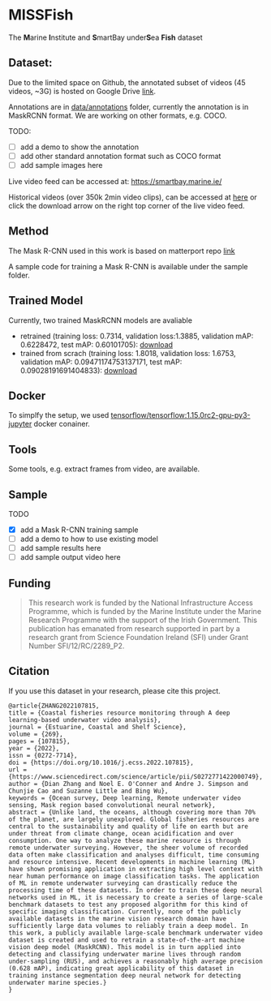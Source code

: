 # MISSFish
The <b>M</b>arine <b>I</b>nstitute and <b>S</b>martBay under<b>S</b>ea  <b>Fish</b> dataset


## Dataset:
Due to the limited space on Github, the annotated subset of videos (45 videos, ~3G) is hosted on Google Drive [link](https://drive.google.com/file/d/1SnWTu-3tgarfKXuq4vHjcjJZvHDUfi78/view?usp=sharing).
 
Annotations are in [data/annotations](data/annotations) folder, currently the annotation is in MaskRCNN format. We are working on other formats, e.g. COCO.

TODO:
- [ ] add a demo to show the annotation 
- [ ] add other standard annotation format such as COCO format
- [ ] add sample images here

Live video feed can be accessed at: https://smartbay.marine.ie/

Historical videos (over 350k 2min video clips), can be accessed at [here](https://smartbay.marine.ie/data/video/aja-helo-1H000314/) or click the download arrow on the right top corner of the live video feed.

## Method

The Mask R-CNN used in this work is based on matterport repo [link](https://github.com/matterport/Mask_RCNN)

A sample code for training a Mask R-CNN is available under the sample folder. 
 
## Trained Model
Currently, two trained MaskRCNN models are avaliable 
- retrained (training loss: 0.7314, validation loss:1.3885, validation mAP: 0.6228472, test mAP: 0.60101705): 
[download](https://drive.google.com/file/d/17O1r7u1WMn2aAWlgSTv8-7-FgOYF0W2S/view?usp=sharing)
- trained from scrach (training loss: 1.8018, validation loss: 1.6753, validation mAP: 0.09471174753137171, test mAP: 0.09028191691404833): 
[download](https://drive.google.com/file/d/1x61gUG_CUpA-_L9c9WP7xyCRnhWXCi_a/view?usp=sharing)


## Docker 
To simplfy the setup, we used [tensorflow/tensorflow:1.15.0rc2-gpu-py3-jupyter](https://hub.docker.com/layers/tensorflow/tensorflow/1.15.0rc2-gpu-py3-jupyter/images/sha256-95d97c5c888e053af622964a150c205a39360064a962d7d5767038ad83b2d9b3?context=explore) docker conainer.

## Tools
Some tools, e.g. extract frames from video, are available.

## Sample
TODO
- [x] add a Mask R-CNN training sample
- [ ] add a demo to how to use existing model
- [ ] add sample results here
- [ ] add sample output video here

## Funding

> This research work is funded by the National Infrastructure Access Programme, which is funded by the Marine Institute under the Marine Research Programme with the support of the Irish Government. This publication has emanated from research supported in part by a research grant from Science Foundation Ireland (SFI) under Grant Number SFI/12/RC/2289\_P2.


## Citation
If you use this dataset in your research, please cite this project.
```
@article{ZHANG2022107815,
title = {Coastal fisheries resource monitoring through A deep learning-based underwater video analysis},
journal = {Estuarine, Coastal and Shelf Science},
volume = {269},
pages = {107815},
year = {2022},
issn = {0272-7714},
doi = {https://doi.org/10.1016/j.ecss.2022.107815},
url = {https://www.sciencedirect.com/science/article/pii/S0272771422000749},
author = {Dian Zhang and Noel E. O'Conner and Andre J. Simpson and Chunjie Cao and Suzanne Little and Bing Wu},
keywords = {Ocean survey, Deep learning, Remote underwater video sensing, Mask region based convolutional neural network},
abstract = {Unlike land, the oceans, although covering more than 70% of the planet, are largely unexplored. Global fisheries resources are central to the sustainability and quality of life on earth but are under threat from climate change, ocean acidification and over consumption. One way to analyze these marine resource is through remote underwater surveying. However, the sheer volume of recorded data often make classification and analyses difficult, time consuming and resource intensive. Recent developments in machine learning (ML) have shown promising application in extracting high level context with near human performance on image classification tasks. The application of ML in remote underwater surveying can drastically reduce the processing time of these datasets. In order to train these deep neural networks used in ML, it is necessary to create a series of large-scale benchmark datasets to test any proposed algorithm for this kind of specific imaging classification. Currently, none of the publicly available datasets in the marine vision research domain have sufficiently large data volumes to reliably train a deep model. In this work, a publicly available large-scale benchmark underwater video dataset is created and used to retrain a state-of-the-art machine vision deep model (MaskRCNN). This model is in turn applied into detecting and classifying underwater marine lives through random under-sampling (RUS), and achieves a reasonably high average precision (0.628 mAP), indicating great applicability of this dataset in training instance segmentation deep neural network for detecting underwater marine species.}
}
```

